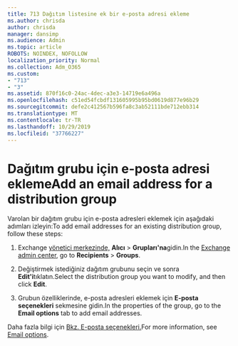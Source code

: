```yaml
---
title: 713 Dağıtım listesine ek bir e-posta adresi ekleme
ms.author: chrisda
author: chrisda
manager: dansimp
ms.audience: Admin
ms.topic: article
ROBOTS: NOINDEX, NOFOLLOW
localization_priority: Normal
ms.collection: Adm_O365
ms.custom:
- "713"
- "3"
ms.assetid: 870f16c0-24ac-4dec-a3e3-14719e6a496a
ms.openlocfilehash: c51ed54fcbdf131605995b95bd0619d877e96b29
ms.sourcegitcommit: defe2c412567b596fa8c3ab52111bde712ebb314
ms.translationtype: MT
ms.contentlocale: tr-TR
ms.lasthandoff: 10/29/2019
ms.locfileid: "37766227"
---
```

# <a name="add-an-email-address-for-a-distribution-group"></a><span data-ttu-id="c40ce-102">Dağıtım grubu için e-posta adresi ekleme</span><span class="sxs-lookup"><span data-stu-id="c40ce-102">Add an email address for a distribution group</span></span>

<span data-ttu-id="c40ce-103">Varolan bir dağıtım grubu için e-posta adresleri eklemek için aşağıdaki adımları izleyin:</span><span class="sxs-lookup"><span data-stu-id="c40ce-103">To add email addresses for an existing distribution group, follow these steps:</span></span>

1. <span data-ttu-id="c40ce-104">Exchange [yönetici merkezinde,](https://outlook.office365.com/ecp/) **Alıcı** \> **Grupları'na**gidin.</span><span class="sxs-lookup"><span data-stu-id="c40ce-104">In the [Exchange admin center](https://outlook.office365.com/ecp/), go to **Recipients** \> **Groups**.</span></span>

2. <span data-ttu-id="c40ce-105">Değiştirmek istediğiniz dağıtım grubunu seçin ve sonra **Edit'i**tıklatın.</span><span class="sxs-lookup"><span data-stu-id="c40ce-105">Select the distribution group you want to modify, and then click **Edit**.</span></span>

3. <span data-ttu-id="c40ce-106">Grubun özelliklerinde, e-posta adresleri eklemek için **E-posta seçenekleri** sekmesine gidin.</span><span class="sxs-lookup"><span data-stu-id="c40ce-106">In the properties of the group, go to the **Email options** tab to add email addresses.</span></span> 

<span data-ttu-id="c40ce-107">Daha fazla bilgi için [Bkz. E-posta seçenekleri.](https://technet.microsoft.com/library/bb124513.aspx#emailoptions)</span><span class="sxs-lookup"><span data-stu-id="c40ce-107">For more information, see [Email options](https://technet.microsoft.com/library/bb124513.aspx#emailoptions).</span></span>
